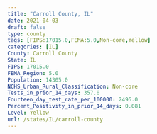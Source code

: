 ```yaml
---
title: "Carroll County, IL"
date: 2021-04-03
draft: false
type: county
tags: [FIPS:17015.0,FEMA:5.0,Non-core,Yellow]
categories: [IL]
County: Carroll County
State: IL
FIPS: 17015.0
FEMA_Region: 5.0
Population: 14305.0
NCHS_Urban_Rural_Classification: Non-core
Tests_in_prior_14_days: 357.0
Fourteen_day_test_rate_per_100000: 2496.0
Percent_Positivity_in_prior_14_days: 0.081
Level: Yellow
url: /states/IL/carroll-county
---
```



